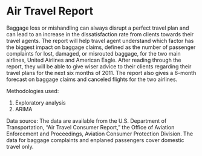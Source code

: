 # Air Travel Report
Baggage loss or mishandling can always disrupt a perfect travel plan and can lead to an increase in the dissatisfaction rate from clients towards their travel agents. The report will help travel agent understand which factor has the biggest impact on baggage claims, defined as the number of passenger complaints for lost, damaged, or misrouted baggage, for the two main airlines, United Airlines and American Eagle. After reading through the report, they will be able to give wiser advice to their clients regarding their travel plans for the next six months of 2011. The report also gives a 6-month forecast on baggage claims and canceled flights for the two airlines.

Methodologies used:
1. Exploratory analysis
2. ARIMA

Data source:
The data are available from the U.S. Department of Transportation, “Air Travel Consumer Report,” the Office of Aviation Enforcement and Proceedings, Aviation Consumer Protection Division. The data for baggage complaints and enplaned passengers cover domestic travel only.
